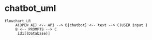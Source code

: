 # chatbot_uml



```mermaid
flowchart LR
     A(OPEN AI) <-- API --> B{chatbot} <-- text --> C(USER input )
     B <-- PROMPTS --> C
      id1[(Database)]


```
